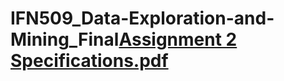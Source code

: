 # IFN509_Data-Exploration-and-Mining_Final[Assignment 2 Specifications.pdf](https://github.com/orolfat99/IFN509_Data-Exploration-and-Mining_Final/files/9898587/Assignment.2.Specifications.pdf)
